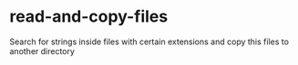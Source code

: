 # read-and-copy-files
Search for strings inside files with certain extensions and copy this files to another directory
